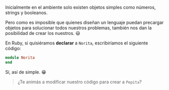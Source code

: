 Inicialmente en el ambiente solo existen objetos simples como números, strings y booleanos. 

Pero como es imposible que quienes diseñan un lenguaje puedan precargar objetos para solucionar todos nuestros problemas, también nos dan la posibilidad de crear los nuestros. :smiley:

En Ruby, si quisiéramos **declarar** a `Norita`, escribiríamos el siguiente código:

```ruby
module Norita
end
```

Sí, así de simple. :grin:

> ¿Te animás a modificar nuestro código para crear a `Pepita`?